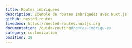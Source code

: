 ```yaml
---
title: Routes imbriquées
description: Exemple de routes imbriquées avec Nuxt.js
github: nested-routes
livedemo: https://nested-routes.nuxtjs.org
documentation: /guide/routing#routes-imbriqu-es
category: customization
position: 28
---
```


